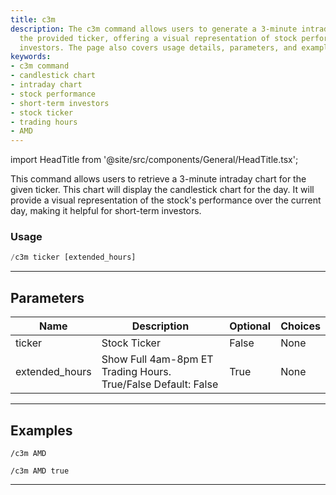 ```yaml
---
title: c3m
description: The c3m command allows users to generate a 3-minute intraday chart for
  the provided ticker, offering a visual representation of stock performance for short-term
  investors. The page also covers usage details, parameters, and example commands.
keywords:
- c3m command
- candlestick chart
- intraday chart
- stock performance
- short-term investors
- stock ticker
- trading hours
- AMD
---
```


import HeadTitle from '@site/src/components/General/HeadTitle.tsx';

<HeadTitle title="charts: c3m - Telegram Reference | OpenBB Bot Docs" />

This command allows users to retrieve a 3-minute intraday chart for the given ticker. This chart will display the candlestick chart for the day. It will provide a visual representation of the stock's performance over the current day, making it helpful for short-term investors.

### Usage

```python wordwrap
/c3m ticker [extended_hours]
```

---

## Parameters

| Name | Description | Optional | Choices |
| ---- | ----------- | -------- | ------- |
| ticker | Stock Ticker | False | None |
| extended_hours | Show Full 4am-8pm ET Trading Hours. True/False Default: False | True | None |


---

## Examples

```
/c3m AMD
```

```
/c3m AMD true
```

---
